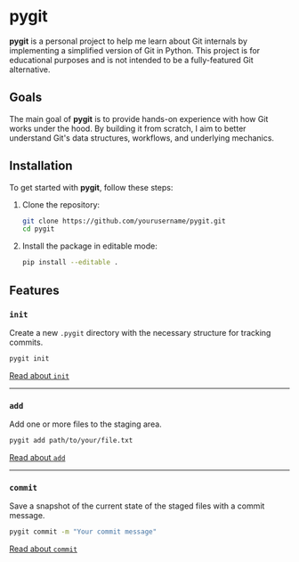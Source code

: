 # pygit

**pygit** is a personal project to help me learn about Git internals by implementing a simplified version of Git in Python. This project is for educational purposes and is not intended to be a fully-featured Git alternative.

## Goals

The main goal of **pygit** is to provide hands-on experience with how Git works under the hood. By building it from scratch, I aim to better understand Git's data structures, workflows, and underlying mechanics.


## Installation

To get started with **pygit**, follow these steps:

1. Clone the repository:

   ```bash
   git clone https://github.com/yourusername/pygit.git
   cd pygit
   ```

2. Install the package in editable mode:

   ```bash
   pip install --editable .
   ```

## Features

### `init`

Create a new `.pygit` directory with the necessary structure for tracking commits.

```bash
pygit init
```

[Read about `init`](docs/init.md)

---

### `add`

Add one or more files to the staging area.

```bash
pygit add path/to/your/file.txt
```

[Read about `add`](docs/add.md)

---

### `commit`

Save a snapshot of the current state of the staged files with a commit message.

```bash
pygit commit -m "Your commit message"
```

[Read about `commit`](docs/commit.md)

